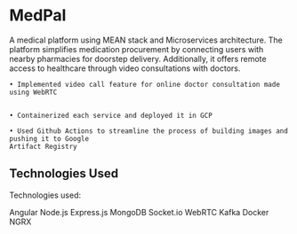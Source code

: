 # MedPal

A medical platform using MEAN stack and Microservices architecture. The platform simplifies
medication procurement by connecting users with nearby pharmacies for doorstep delivery. Additionally,
it offers remote access to healthcare through video consultations with doctors.

    • Implemented video call feature for online doctor consultation made using WebRTC

    
    • Containerized each service and deployed it in GCP
    
    • Used Github Actions to streamline the process of building images and pushing it to Google
    Artifact Registry

## Technologies Used

Technologies used: 

Angular <i class="fab fa-angular" style="color: red; font-size: 20px;"></i> 
Node.js <i class="fab fa-node-js" style="color: green; font-size: 20px;"></i> 
Express.js <i class="fab fa-node-js" style="color: green; font-size: 20px;"></i> 
MongoDB <i class="fab fa-envira" style="color: green; font-size: 20px;"></i> 
Socket.io <i class="fab fa-node-js" style="color: green; font-size: 20px;"></i> 
WebRTC <i class="fab fa-webrtc" style="color: blue; font-size: 20px;"></i> 
Kafka <i class="fab fa-kafka" style="color: black; font-size: 20px;"></i> 
Docker <i class="fab fa-docker" style="color: blue; font-size: 20px;"></i> 
NGRX <i class="fab fa-angular" style="color: red; font-size: 20px;"></i>


